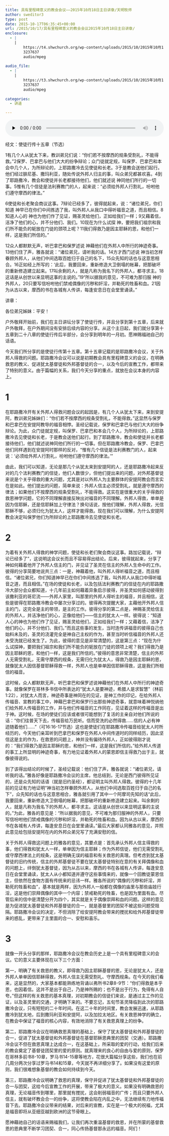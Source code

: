 ```yaml
---
title: 具有里程碑意义的教会会议——2015年10月18日主日讲章/天明牧师
author: sweditor3
type: post
date: 2015-10-17T06:35:45+00:00
url: /2015/10/17/具有里程碑意义的教会会议2015年10月18日主日讲章/
enclosure:
  - |
    |
        https://t4.shwchurch.org/wp-content/uploads/2015/10/2015年10月18日讲道录音.mp3
        3237637
        audio/mpeg
        
audio_file:
  - |
    |
        https://t3.shwchurch.org/wp-content/uploads/2015/10/2015年10月18日讲道录音.mp3
        3237637
        audio/mpeg
        
categories:
  - 讲道

---
```

<audio class="wp-audio-shortcode" id="audio-13020-353" preload="none" style="width: 100%;" controls="controls"><source type="audio/mpeg" src="http://t5.shwchurch.org/wp-content/uploads/2015/10/2015年10月18日讲道录音.mp3?_=353" /><http://t5.shwchurch.org/wp-content/uploads/2015/10/2015年10月18日讲道录音.mp3></audio> 

经文：使徒行传十五章（节选） 

1有几个人从犹太下来，教训弟兄们说：&ldquo;你们若不按摩西的规条受割礼，不能得救。&rdquo;2保罗、巴拿巴与他们大大的纷争辩论；众门徒就定规，叫保罗、巴拿巴和本会中几个人，为所辩论的，上耶路撒冷去见使徒和长老。3于是教会送他们起行。他们经过腓尼基、撒玛利亚，随处传说外邦人归主的事，叫众弟兄都甚欢喜。4到了耶路撒冷，教会和使徒并长老都接待他们，他们就述说 神同他们所行的一切事。5惟有几个信徒是法利赛教门的人，起来说：&ldquo;必须给外邦人行割礼，吩咐他们遵守摩西的律法。&rdquo;
	  
6使徒和长老聚会商议这事。7辩论已经多了，彼得就起来，说：&ldquo;诸位弟兄，你们知道 神早已在你们中间拣选了我，叫外邦人从我口中得听福音之道，而且相信。8知道人心的 神也为他们作了见证，赐圣灵给他们，正如给我们一样；9又藉着信，洁净了他们的心，并不分他们、我们。10现在为什么试探 神，要把我们祖宗和我们所不能负的轭放在门徒的颈项上呢？11我们得救乃是因主耶稣的恩，和他们一样，这是我们所信的。&rdquo;
	  
12众人都默默无声，听巴拿巴和保罗述说 神藉他们在外邦人中所行的神迹奇事。13他们住了声，雅各就说：&ldquo;诸位弟兄，请听我的话。14方才西门述说 神当初怎样眷顾外邦人，从他们中间选取百姓归于自己的名下，15众先知的话也与这意思相合。16正如经上所写的：&lsquo;此后，我要回来，重新修造大卫倒塌的帐幕，把那破坏的重新修造建立起来。17叫余剩的人，就是凡称为我名下的外邦人，都寻求主。18这话是从创世以来显明这事的主说的。&rsquo;19&ldquo;所以据我的意见，不可难为那归服 神的外邦人，20只要写信吩咐他们禁戒偶像的污秽和奸淫，并勒死的牲畜和血。21因为从古以来，摩西的书在各城有人传讲，每逢安息日在会堂里诵读。&rdquo; 

讲章： 

各位弟兄姊妹：平安！ 

户外敬拜开始前，我们在主日讲坛分享了使徒行传，并且分享到第十五章，后来就户外敬拜，在户外期间没有安排后续内容的分享。从这个主日起，我们就分享第十五章到二十八章的使徒行传后半部分，会分享到明年的一月初。愿神赐福祂自己的话语。 

今天我们所分享的是使徒行传第十五章。第十五章记载的是耶路撒冷会议，关于外邦人得救的问题。耶路撒冷会议可以说是初期教会具有里程碑意义的会议，在明确救恩的教义、促进犹太基督徒和外邦基督徒的合一，以及今后的宣教工作，都带来了特别的意义。由于篇幅的关系，我们今天分享的重点，就放在会议本身的内容上。 

# 1
  


在耶路撒冷开有关外邦人得救问题会议的起因是，有几个人从犹太下来，来到安提阿，教训弟兄姊妹们：&ldquo;你们若不按摩西的规条受割礼，不能得救。&rdquo;这显然与保罗和巴拿巴在安提阿教导的福音相悖。圣经记载说，保罗和巴拿巴与他们大大的纷争辩论。为此，众门徒就定规，叫保罗、巴拿巴和本会几个人，为所辩论的，上耶路撒冷去见使徒和长老，于是教会送他们起行。到了耶路撒冷，教会和使徒并长老都接待他们，他们就述说神同他们所行的一切事。但在耶路撒冷教会，保罗、巴拿巴他们同样遇到在安提阿时那样的反对，&ldquo;惟有几个信徒是法利赛教门的人，起来说：&lsquo;必须给外邦人行割礼，吩咐他们遵守摩西的律法。&rsquo;&rdquo; 

由此，我们可以知道，无论是那几个从犹太来到安提阿的人，还是耶路撒冷起来反对的几个法利赛教门的信徒，他们人数很少，但他们提出来的问题，对外邦基督徒来说是个关乎得救的重大问题，尤其是对以外邦人为主要群体的安提阿教会而言实在是如此。他们提出的问题，简单来说：外邦人信主必须受割礼，就是遵守摩西的律法；如果他们不按摩西的规条受割礼，不能得救。这实在是很重大的关乎得救的救恩神学问题，它的不同理解直接反映出对福音的不同理解。外邦人得救，单单是因为信耶稣，还是信耶稣加上守律法？换句话说，按他们理解，外邦人得救，光信耶稣不够，必须归化为犹太人，这样才能得救。现在我们可以理解，为什么安提阿教会决定叫保罗他们为所辩论的上耶路撒冷去见使徒和长老。 

# 2
  


为着有关外邦人得救的神学问题，使徒和长老们聚会商议这事。路加记载说，&ldquo;辩论已经多了&rdquo;，这说明这会议长而且不容易得出结论。后来，彼得就起来，分享了神如何藉着他开了外邦人信主的门，并见证了圣灵在信主的外邦人生命中的工作。彼得的分享简要地说共三点：一是，神藉着他，叫外邦人得听福音之道，而且相信。&ldquo;诸位弟兄，你们知道神早已在你们中间拣选了我，叫外邦人从我口中得听福音之道，而且相信。&rdquo;在场的使徒和长老，以及包括法利赛教门的信徒在内的耶路撒冷大部分会众都知道，十几年前主如何藉着异象启示彼得，并圣灵如何感动彼得到该撒利亚的哥尼流&mdash;&mdash;外邦人家里，叫那里的外邦人得听主的福音，并且相信，这些是彼得在耶路撒冷教会中屡次分享过的。彼得再次提醒大家，主藉他开外邦人信主的门，这完全是主的带领，是主的工作。彼得分享的第二点是，神赐圣灵给信主的外邦人，并洁净他们的心，正像给他们&mdash;&mdash;信主的犹太人一样。彼得说：&ldquo;知道人心的神也为他们作了见证，赐圣灵给他们，正如给我们一样；又藉着信，洁净了他们的心，并不分他们、我们。&rdquo;而且这些事的发生，当时连传讲福音的彼得自己也始料未及的，圣灵的浇灌完全是神自己主权的作为，甚至当时听信福音的外邦人还未受洗就已经发生了。为此，彼得的意见是非常清楚的，这是第三点：&ldquo;现在为什么试探神，要把我们祖宗和我们所不能负的轭放在门徒的颈项上呢？我们得救乃是因主耶稣的恩，和他们一样，这是我们所信的。&rdquo;彼得的意思非常清楚，信主的外邦人无需受割礼，无需守摩西的规条，无需归化为犹太人，得救乃是因主耶稣的恩，就像犹太人因信基督耶稣得救一样，外邦人也是单单因信耶稣得救，这是我们所相信的福音。 

这时候，众人都默默无声，听巴拿巴和保罗述说神藉他们在外邦人中所行的神迹奇事。就像保罗在哥林多书信中所表达的&ldquo;犹太人是要神迹，希腊人是求智慧&rdquo;（林前1:22），对犹太人而言，神迹奇事是神同在的见证，是神工作的印记，在给外邦人传福音、宣教的事工中，神藉巴拿巴和保罗行出那些神迹奇事，就意味着神悦纳他们给外邦人传福音的工作，并与他们传福音的工作同在，见证着这样的传福音是出于神。这时候，在场的使徒们应该或者很可能想到了复活的主亲自对他们所说的话：&ldquo;你们往普天下去，传福音给万民听。信而受洗的必然得救&hellip;&hellip;信的人必有神迹随着他们&hellip;&hellip;&rdquo;（可16:16-17节选）这也是使徒们在耶路撒冷传福音给犹太人时所经历的，今天他们亲耳听到巴拿巴和保罗在外邦人中间传道时的同样经历，因此坚信这是主的作为，在救恩的问题上，神并没有偏待外邦人，正如彼得刚才说的：&ldquo;我们得救乃是因主耶稣的恩，和他们一样，这是我们所信的。&rdquo;给外邦人传道的事工上所显明的神迹奇事，有力地见证着外邦人的蒙恩即信主得救乃出于主，就像彼得说的。 

到了该得出结论的时候了，圣经记载说：他们住了声，雅各就说：&ldquo;诸位弟兄，请听我的话。&rdquo;雅各好像是耶路撒冷会议的主席，他总结到，无论是西门彼得所见证的，还是众先知的话语（就是旧约圣经），都证明主叫外邦人得救。彼得的十几年前的见证有力地证明&ldquo;神当初怎样眷顾外邦人，从他们中间选取百姓归于自己的名下&rdquo;，众先知的话也与这意思相合，雅各就引用了其中一个阿摩司先知的话&ldquo;此后，我要回来，重新修造大卫倒塌的帐幕，把那破坏的重新修造建立起来。叫余剩的人，就是凡称为我名下的外邦人，都寻求主。这话是从创世以来显明这事的主说的。&rdquo;为此，雅各的意见是：&ldquo;所以据我的意见，不可难为那归服神的外邦人，只要写信吩咐他们禁戒偶像的污秽和奸淫，并勒死的牲畜和血。因为从古以来，摩西的书在各城有人传讲，每逢安息日在会堂里诵读。&rdquo;最后大家都认同雅各的意见，并照此意见给包括安提阿在内的外邦众弟兄写了充满安慰的信。 

关于外邦人得救这问题上的雅各的意见，其要点是：首先承认外邦人信主得救的事，他们得救和犹太人一样，单单因为信主耶稣；作为外邦信徒，他们无需受割礼或守摩西律法上的规条，这是明确无误的福音和有关救恩的真理。但考虑到犹太基督徒的旧约传统，信主的外邦基督徒不要在犹太基督徒特别在意的有关拜偶像和血的问题上，绊倒犹太基督徒，因为从古以来，摩西的书在各城有人传讲，每逢安息日在会堂里诵读，犹太人从小都知道并遵守这些事情来的，就像一个回教徒蒙恩信主，但依然在食物方面有传统来的忌讳一样。雅各所说的&ldquo;偶像的污秽和奸淫，并勒死的牲畜和血&rdquo;，基本就是两样，因为外邦人一般都在偶像的庙里与那些庙妓行淫，这是他们崇拜偶像的其中一个内容；禁戒勒死的牲畜，也是因为里面有血。尽管后来的信中是清楚分开为四个，其实就是关于偶像崇拜和血的问题。这样的意见是为促进犹太基督徒和外邦基督徒的合一，就是基督里的团契不被这些问题受阻隔。耶路撒冷会议的决定，不但消除了给安提阿教会带来的搅扰和给外邦基督徒带来的惑乱，更带来了主里面的合一、安慰和喜乐。 

# 3
  


就像一开头分享的那样，耶路撒冷会议在教会历史上是一个具有里程碑意义的会议。它的意义主要体现在以下三个方面： 

第一，明确了有关救恩的教义，即得救乃因主耶稣基督的恩，无论是犹太人，还是外邦人单单因信耶稣得救，外邦人信主无需受割礼、守摩西规条。在今天的我们看来，这是显然的，大家基本都能熟练地背诵以弗所书2章8-9节：&ldquo;你们得救是本乎恩，也因着信。这并不是出于自己，乃是神所赐的；也不是出于行为，免得有人自夸。&rdquo;但这样的有关救恩的基本真理，对初期教会的信徒们来说，是通过主工作的见证，以及圣灵里的交通，才明确下来的。不要忘记，五旬节圣灵降临到此次的耶路撒冷会议，只有短短的二十年时间。在这二十年的时间里，教会发展迅速，从耶路撒冷到犹太地，后到撒玛利亚和安提阿，以及加拉太地区。有关救恩神学的确立，在教会中保证了福音的核心内容，有效地消除了有关救恩真理上的纷争。 

第二，耶路撒冷会议在明确救恩真理的基础上，保守了犹太基督徒和外邦基督徒的合一，促进了犹太基督徒和外邦基督徒在基督耶稣恩典里的团契（交通）。耶路撒冷会议不但在救恩真理上达成合一，在这基础上，所采取的爱的行动，给我们后来的教会奠定了基督徒团契里的爱的原则。就真理来的良心的自由与爱的原则，保罗在哥林多前书8-10章，罗马书14-15章等地方，花很大篇幅分享这些，我们也在前几周分两次分享过罗马书14和15章，今天就不再详细分享了。如果没有这爱的原则，我们很难想象基督的教会如何持续到今天。 

第三，耶路撒冷会议明确了救恩的真理，保守并促进了犹太基督徒和外邦基督徒的合一与团契，这给今后宣教工作的开展，带来了极大的意义。如果没有明确救恩的真理，无论福音传到哪里，那里就有搅扰，这会削弱福音的广传；而且只要外邦人信主，就有破坏教会合一的纷争，这将使教会陷在内乱之中，无法继续有力地传福音下去。耶路撒冷会议带来的结果，对后来的宣教，实在是一个极大的祝福，尤其是福音即将从亚细亚越到欧洲的这节骨眼上。 

愿神藉祂自己的话语来赐福我们，让我们再次重温基督的救恩，并在所蒙的基督救恩的恩典里不断学习团契、合一，同心传扬基督那永远的福音。阿们！